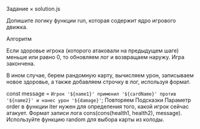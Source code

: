 Задание
×
solution.js

Допишите логику функции run, которая содержит ядро игрового движка.

Алгоритм

Если здоровье игрока (которого атаковали на предыдущем шаге) меньше или равно 0, то обновляем лог и возвращаем наружу. Игра закончена.

В ином случае, берем рандомную карту, вычисляем урон, записываем новое здоровье, а также добавляем строчку в лог, используя формат.

const message = `Игрок '${name1}' применил '${cardName}'
  против '${name2}' и нанес урон '${damage}'`;
Повторяем
Подсказки
Параметр order в функции iter нужен для определения того, какой игрок сейчас атакует.
Формат записи лога cons(cons(health1, health2), message).
Используйте функцию random для выбора карты из колоды.
